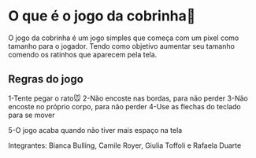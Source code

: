<h1>O que é o jogo da cobrinha🐍</h1>
<p>O jogo da cobrinha é um jogo simples que começa com um pixel como tamanho para o jogador. Tendo como objetivo aumentar seu tamanho comendo os ratinhos que aparecem pela tela. </p>
<h2>Regras do jogo</h2>
<p>1-Tente pegar o rato🐭
2-Não encoste nas bordas, para não perder
3-Não encoste no próprio corpo, para não perder
4-Use as flechas do teclado para se mover

5-O jogo acaba quando não tiver mais espaço na tela</p>

<p>Integrantes: Bianca Bulling, Camile Royer, Giulia Toffoli e Rafaela Duarte</p>
